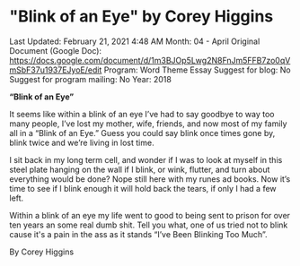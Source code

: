 # "Blink of an Eye" by Corey Higgins

Last Updated: February 21, 2021 4:48 AM
Month: 04 - April
Original Document (Google Doc): https://docs.google.com/document/d/1m3BJOp5Lwg2N8FnJm5FFB7zo0qVmSbF37u1937EJyoE/edit
Program: Word Theme Essay
Suggest for blog: No
Suggest for program mailing: No
Year: 2018

**“Blink of an Eye”**

It seems like within a blink of an eye I’ve had to say goodbye to way too many people, I’ve lost my mother, wife, friends, and now most of my family all in a “Blink of an Eye.” Guess you could say blink once times gone by, blink twice and we’re living in lost time.

I sit back in my long term cell, and wonder if I was to look at myself in this steel plate hanging on the wall if I blink, or wink, flutter, and turn about everything would be done? Nope still here with my runes ad books. Now it’s time to see if I blink enough it will hold back the tears, if only I had a few left.

Within a blink of an eye my life went to good to being sent to prison for over ten years an some real dumb shit. Tell you what, one of us tried not to blink cause it's a pain in the ass as it stands “I’ve Been Blinking Too Much”.

By Corey Higgins